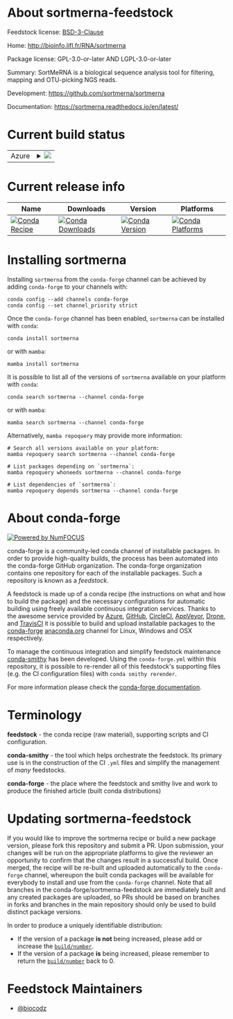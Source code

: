 About sortmerna-feedstock
=========================

Feedstock license: [BSD-3-Clause](https://github.com/conda-forge/sortmerna-feedstock/blob/main/LICENSE.txt)

Home: http://bioinfo.lifl.fr/RNA/sortmerna

Package license: GPL-3.0-or-later AND LGPL-3.0-or-later

Summary: SortMeRNA is a biological sequence analysis tool for filtering, mapping and OTU-picking NGS reads.

Development: https://github.com/sortmerna/sortmerna

Documentation: https://sortmerna.readthedocs.io/en/latest/

Current build status
====================


<table>
    
  <tr>
    <td>Azure</td>
    <td>
      <details>
        <summary>
          <a href="https://dev.azure.com/conda-forge/feedstock-builds/_build/latest?definitionId=24525&branchName=main">
            <img src="https://dev.azure.com/conda-forge/feedstock-builds/_apis/build/status/sortmerna-feedstock?branchName=main">
          </a>
        </summary>
        <table>
          <thead><tr><th>Variant</th><th>Status</th></tr></thead>
          <tbody><tr>
              <td>linux_64_python3.10.____cpython</td>
              <td>
                <a href="https://dev.azure.com/conda-forge/feedstock-builds/_build/latest?definitionId=24525&branchName=main">
                  <img src="https://dev.azure.com/conda-forge/feedstock-builds/_apis/build/status/sortmerna-feedstock?branchName=main&jobName=linux&configuration=linux%20linux_64_python3.10.____cpython" alt="variant">
                </a>
              </td>
            </tr><tr>
              <td>linux_64_python3.11.____cpython</td>
              <td>
                <a href="https://dev.azure.com/conda-forge/feedstock-builds/_build/latest?definitionId=24525&branchName=main">
                  <img src="https://dev.azure.com/conda-forge/feedstock-builds/_apis/build/status/sortmerna-feedstock?branchName=main&jobName=linux&configuration=linux%20linux_64_python3.11.____cpython" alt="variant">
                </a>
              </td>
            </tr><tr>
              <td>linux_64_python3.12.____cpython</td>
              <td>
                <a href="https://dev.azure.com/conda-forge/feedstock-builds/_build/latest?definitionId=24525&branchName=main">
                  <img src="https://dev.azure.com/conda-forge/feedstock-builds/_apis/build/status/sortmerna-feedstock?branchName=main&jobName=linux&configuration=linux%20linux_64_python3.12.____cpython" alt="variant">
                </a>
              </td>
            </tr><tr>
              <td>linux_64_python3.13.____cp313</td>
              <td>
                <a href="https://dev.azure.com/conda-forge/feedstock-builds/_build/latest?definitionId=24525&branchName=main">
                  <img src="https://dev.azure.com/conda-forge/feedstock-builds/_apis/build/status/sortmerna-feedstock?branchName=main&jobName=linux&configuration=linux%20linux_64_python3.13.____cp313" alt="variant">
                </a>
              </td>
            </tr><tr>
              <td>linux_64_python3.14.____cp314</td>
              <td>
                <a href="https://dev.azure.com/conda-forge/feedstock-builds/_build/latest?definitionId=24525&branchName=main">
                  <img src="https://dev.azure.com/conda-forge/feedstock-builds/_apis/build/status/sortmerna-feedstock?branchName=main&jobName=linux&configuration=linux%20linux_64_python3.14.____cp314" alt="variant">
                </a>
              </td>
            </tr><tr>
              <td>osx_64_python3.10.____cpython</td>
              <td>
                <a href="https://dev.azure.com/conda-forge/feedstock-builds/_build/latest?definitionId=24525&branchName=main">
                  <img src="https://dev.azure.com/conda-forge/feedstock-builds/_apis/build/status/sortmerna-feedstock?branchName=main&jobName=osx&configuration=osx%20osx_64_python3.10.____cpython" alt="variant">
                </a>
              </td>
            </tr><tr>
              <td>osx_64_python3.11.____cpython</td>
              <td>
                <a href="https://dev.azure.com/conda-forge/feedstock-builds/_build/latest?definitionId=24525&branchName=main">
                  <img src="https://dev.azure.com/conda-forge/feedstock-builds/_apis/build/status/sortmerna-feedstock?branchName=main&jobName=osx&configuration=osx%20osx_64_python3.11.____cpython" alt="variant">
                </a>
              </td>
            </tr><tr>
              <td>osx_64_python3.12.____cpython</td>
              <td>
                <a href="https://dev.azure.com/conda-forge/feedstock-builds/_build/latest?definitionId=24525&branchName=main">
                  <img src="https://dev.azure.com/conda-forge/feedstock-builds/_apis/build/status/sortmerna-feedstock?branchName=main&jobName=osx&configuration=osx%20osx_64_python3.12.____cpython" alt="variant">
                </a>
              </td>
            </tr><tr>
              <td>osx_64_python3.13.____cp313</td>
              <td>
                <a href="https://dev.azure.com/conda-forge/feedstock-builds/_build/latest?definitionId=24525&branchName=main">
                  <img src="https://dev.azure.com/conda-forge/feedstock-builds/_apis/build/status/sortmerna-feedstock?branchName=main&jobName=osx&configuration=osx%20osx_64_python3.13.____cp313" alt="variant">
                </a>
              </td>
            </tr><tr>
              <td>osx_64_python3.14.____cp314</td>
              <td>
                <a href="https://dev.azure.com/conda-forge/feedstock-builds/_build/latest?definitionId=24525&branchName=main">
                  <img src="https://dev.azure.com/conda-forge/feedstock-builds/_apis/build/status/sortmerna-feedstock?branchName=main&jobName=osx&configuration=osx%20osx_64_python3.14.____cp314" alt="variant">
                </a>
              </td>
            </tr>
          </tbody>
        </table>
      </details>
    </td>
  </tr>
</table>

Current release info
====================

| Name | Downloads | Version | Platforms |
| --- | --- | --- | --- |
| [![Conda Recipe](https://img.shields.io/badge/recipe-sortmerna-green.svg)](https://anaconda.org/conda-forge/sortmerna) | [![Conda Downloads](https://img.shields.io/conda/dn/conda-forge/sortmerna.svg)](https://anaconda.org/conda-forge/sortmerna) | [![Conda Version](https://img.shields.io/conda/vn/conda-forge/sortmerna.svg)](https://anaconda.org/conda-forge/sortmerna) | [![Conda Platforms](https://img.shields.io/conda/pn/conda-forge/sortmerna.svg)](https://anaconda.org/conda-forge/sortmerna) |

Installing sortmerna
====================

Installing `sortmerna` from the `conda-forge` channel can be achieved by adding `conda-forge` to your channels with:

```
conda config --add channels conda-forge
conda config --set channel_priority strict
```

Once the `conda-forge` channel has been enabled, `sortmerna` can be installed with `conda`:

```
conda install sortmerna
```

or with `mamba`:

```
mamba install sortmerna
```

It is possible to list all of the versions of `sortmerna` available on your platform with `conda`:

```
conda search sortmerna --channel conda-forge
```

or with `mamba`:

```
mamba search sortmerna --channel conda-forge
```

Alternatively, `mamba repoquery` may provide more information:

```
# Search all versions available on your platform:
mamba repoquery search sortmerna --channel conda-forge

# List packages depending on `sortmerna`:
mamba repoquery whoneeds sortmerna --channel conda-forge

# List dependencies of `sortmerna`:
mamba repoquery depends sortmerna --channel conda-forge
```


About conda-forge
=================

[![Powered by
NumFOCUS](https://img.shields.io/badge/powered%20by-NumFOCUS-orange.svg?style=flat&colorA=E1523D&colorB=007D8A)](https://numfocus.org)

conda-forge is a community-led conda channel of installable packages.
In order to provide high-quality builds, the process has been automated into the
conda-forge GitHub organization. The conda-forge organization contains one repository
for each of the installable packages. Such a repository is known as a *feedstock*.

A feedstock is made up of a conda recipe (the instructions on what and how to build
the package) and the necessary configurations for automatic building using freely
available continuous integration services. Thanks to the awesome service provided by
[Azure](https://azure.microsoft.com/en-us/services/devops/), [GitHub](https://github.com/),
[CircleCI](https://circleci.com/), [AppVeyor](https://www.appveyor.com/),
[Drone](https://cloud.drone.io/welcome), and [TravisCI](https://travis-ci.com/)
it is possible to build and upload installable packages to the
[conda-forge](https://anaconda.org/conda-forge) [anaconda.org](https://anaconda.org/)
channel for Linux, Windows and OSX respectively.

To manage the continuous integration and simplify feedstock maintenance
[conda-smithy](https://github.com/conda-forge/conda-smithy) has been developed.
Using the ``conda-forge.yml`` within this repository, it is possible to re-render all of
this feedstock's supporting files (e.g. the CI configuration files) with ``conda smithy rerender``.

For more information please check the [conda-forge documentation](https://conda-forge.org/docs/).

Terminology
===========

**feedstock** - the conda recipe (raw material), supporting scripts and CI configuration.

**conda-smithy** - the tool which helps orchestrate the feedstock.
                   Its primary use is in the construction of the CI ``.yml`` files
                   and simplify the management of *many* feedstocks.

**conda-forge** - the place where the feedstock and smithy live and work to
                  produce the finished article (built conda distributions)


Updating sortmerna-feedstock
============================

If you would like to improve the sortmerna recipe or build a new
package version, please fork this repository and submit a PR. Upon submission,
your changes will be run on the appropriate platforms to give the reviewer an
opportunity to confirm that the changes result in a successful build. Once
merged, the recipe will be re-built and uploaded automatically to the
`conda-forge` channel, whereupon the built conda packages will be available for
everybody to install and use from the `conda-forge` channel.
Note that all branches in the conda-forge/sortmerna-feedstock are
immediately built and any created packages are uploaded, so PRs should be based
on branches in forks and branches in the main repository should only be used to
build distinct package versions.

In order to produce a uniquely identifiable distribution:
 * If the version of a package **is not** being increased, please add or increase
   the [``build/number``](https://docs.conda.io/projects/conda-build/en/latest/resources/define-metadata.html#build-number-and-string).
 * If the version of a package **is** being increased, please remember to return
   the [``build/number``](https://docs.conda.io/projects/conda-build/en/latest/resources/define-metadata.html#build-number-and-string)
   back to 0.

Feedstock Maintainers
=====================

* [@biocodz](https://github.com/biocodz/)

